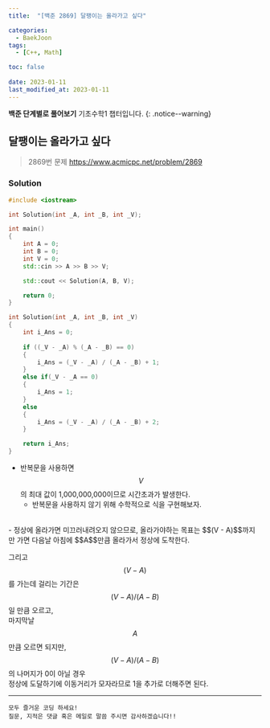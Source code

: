 ```yaml
---
title:  "[백준 2869] 달팽이는 올라가고 싶다"

categories:
  - BaekJoon
tags:
  - [C++, Math]

toc: false
 
date: 2023-01-11
last_modified_at: 2023-01-11
---
```


**백준 단계별로 풀어보기** 기초수학1 챕터입니다.
{: .notice--warning}


## 달팽이는 올라가고 싶다

> 2869번 문제 <https://www.acmicpc.net/problem/2869>

### Solution
```cpp
#include <iostream>

int Solution(int _A, int _B, int _V);

int main()
{
	int A = 0;
	int B = 0;
	int V = 0;
	std::cin >> A >> B >> V;

	std::cout << Solution(A, B, V);

	return 0;
}

int Solution(int _A, int _B, int _V)
{
	int i_Ans = 0;
	
	if ((_V - _A) % (_A - _B) == 0)
	{
		i_Ans = (_V - _A) / (_A - _B) + 1;
	}
	else if(_V - _A == 0)
	{
		i_Ans = 1;
	}
	else
	{
		i_Ans = (_V - _A) / (_A - _B) + 2;
	}

	return i_Ans;
}
```

- 반복문을 사용하면 $$V$$의 최대 값이 1,000,000,000이므로 시간초과가 발생한다.
  - 반복문을 사용하지 않기 위해 수학적으로 식을 구현해보자.
<br>
- 정상에 올라가면 미끄러내려오지 않으므로, 올라가야하는 목표는 $$(V - A)$$까지만 가면  
  다음날 아침에 $$A$$만큼 올라가서 정상에 도착한다.  

  그리고 $$(V - A)$$를 가는데 걸리는 기간은 $$(V - A)/(A - B)$$일 만큼 오르고,  
  마지막날 $$A$$ 만큼 오르면 되지만, $$(V - A)/(A - B)$$의 나머지가 0이 아닐 경우  
  정상에 도달하기에 이동거리가 모자라므로 1을 추가로 더해주면 된다.


***

    모두 즐거운 코딩 하세요!
    질문, 지적은 댓글 혹은 메일로 말씀 주시면 감사하겠습니다!!
    